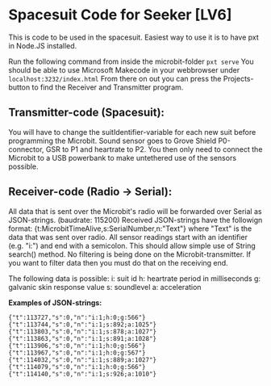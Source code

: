 # Spacesuit Code for Seeker [LV6]
This is code to be used in the spacesuit. Easiest way to use it is to have pxt in Node.JS installed.

Run the following command from inside the microbit-folder `pxt serve`
You should be able to use Microsoft Makecode in your webbrowser under `localhost:3232/index.html`
From there on out you can press the Projects-button to find the Receiver and Transmitter program. 

## Transmitter-code (Spacesuit):

You will have to change the suitIdentifier-variable for each new suit before programming the Microbit.
Sound sensor goes to Grove Shield P0-connector,  GSR to P1 and heartrate to P2.
You then only need to connect the Microbit to a USB powerbank to make untethered use of the sensors possible.


## Receiver-code (Radio -> Serial):

All data that is sent over the Microbit's radio will be forwarded over Serial as JSON-strings. (baudrate: 115200)
Received JSON-strings have the followign format: {t:MicrobitTimeAlive,s:SerialNumber,n:"Text"} where "Text" is the data that was sent over radio.
All sensor readings start with an identifier (e.g. "i:") and end with a semicolon. This should allow simple use of String search() method. 
No filtering is being done on the Microbit-transmitter. If you want to filter data then you must do that on the receiving end.

The following data is possible:
i: suit id
h: heartrate period in milliseconds
g: galvanic skin response value
s: soundlevel
a: acceleration 

**Examples of JSON-strings:**

    {"t":113727,"s":0,"n":"i:1;h:0;g:566"}
    {"t":113744,"s":0,"n":"i:1;s:892;a:1025"}
    {"t":113803,"s":0,"n":"i:1;s:878;a:1027"}
    {"t":113863,"s":0,"n":"i:1;s:891;a:1028"}
    {"t":113906,"s":0,"n":"i:1;h:0;g:566"}
    {"t":113967,"s":0,"n":"i:1;h:0;g:567"}
    {"t":114032,"s":0,"n":"i:1;s:889;a:1027"}
    {"t":114079,"s":0,"n":"i:1;h:0;g:566"}
    {"t":114140,"s":0,"n":"i:1;s:926;a:1010"}
